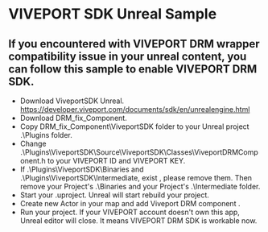 # VIVEPORT SDK Unreal Sample

## If you encountered with VIVEPORT DRM wrapper compatibility issue in your unreal content, you can follow this sample to enable VIVEPORT DRM SDK.

* Download ViveportSDK Unreal. https://developer.viveport.com/documents/sdk/en/unrealengine.html
* Download DRM_fix_Component.
* Copy DRM_fix_Component\ViveportSDK folder to your Unreal project .\Plugins folder.
* Change .\Plugins\ViveportSDK\Source\ViveportSDK\Classes\ViveportDRMComponent.h to your VIVEPORT ID and VIVEPORT KEY.
* If .\Plugins\ViveportSDK\Binaries and .\Plugins\ViveportSDK\Intermediate, exist , please remove them. Then remove your Project's .\Binaries and your Project's .\Intermediate folder.
* Start your .uproject. Unreal will start rebuild your project.
* Create new Actor in your map and add Viveport DRM component . 
* Run your project. If your VIVEPORT account doesn't own this app, Unreal editor will close. It means VIVEPORT DRM SDK is workable now.